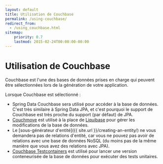 ```yaml
---
layout: default
title: Utilisation de Couchbase
permalink: /using-couchbase/
redirect_from:
  - /using_couchbase.html
sitemap:
    priority: 0.7
    lastmod: 2015-02-24T00:00:00-00:00
---
```


# <i class="fa fa-database"></i> Utilisation de Couchbase

Couchbase est l'une des bases de données prises en charge qui peuvent être sélectionnées lors de la génération de votre application.

Lorsque Couchbase est sélectionné :

*   Spring Data Couchbase sera utilisé pour accéder à la base de données. C'est très similaire à Spring Data JPA, et c'est pourquoi le support de Couchbase est très proche du support (par défaut) de JPA.
*   [Couchmove](https://github.com/differentway/couchmove) est utilisé à la place de [Liquibase](http://www.liquibase.org/) pour gérer les modifications de la base de données.
*   Le [sous-générateur d'entité]({{ site.url }}/creating-an-entity/) ne vous demandera pas de relations d'entité, car vous ne pouvez pas avoir de relations avec une base de données NoSQL (du moins pas de la même manière que vous avez des relations avec JPA).
*   [Couchbase Testcontainers](https://github.com/differentway/testcontainers-java-module-couchbase) est utilisé pour lancer une version conteneurisée de la base de données pour exécuter des tests unitaires.

<br/><br/><br/><br/><br/><br/><br/><br/><br/><br/>